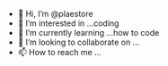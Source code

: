 - 👋 Hi, I’m @plaestore
- 👀 I’m interested in ...coding
- 🌱 I’m currently learning ...how to code
- 💞️ I’m looking to collaborate on ...
- 📫 How to reach me ...

<!---
plaestore/plaestore is a ✨ special ✨ repository because its `README.md` (this file) appears on your GitHub profile.
You can click the Preview link to take a look at your changes.
--->

